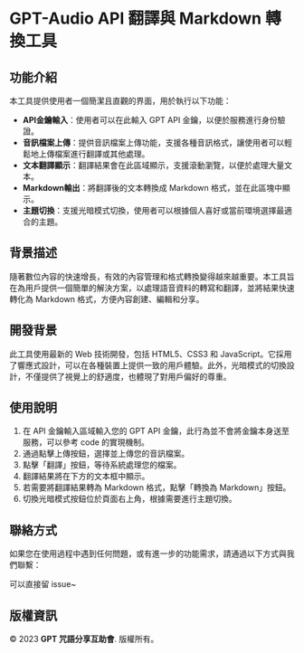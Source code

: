 # GPT-Audio API 翻譯與 Markdown 轉換工具

## 功能介紹

本工具提供使用者一個簡潔且直觀的界面，用於執行以下功能：

- **API金鑰輸入**：使用者可以在此輸入 GPT API 金鑰，以便於服務進行身份驗證。
- **音訊檔案上傳**：提供音訊檔案上傳功能，支援各種音訊格式，讓使用者可以輕鬆地上傳檔案進行翻譯或其他處理。
- **文本翻譯顯示**：翻譯結果會在此區域顯示，支援滾動瀏覽，以便於處理大量文本。
- **Markdown輸出**：將翻譯後的文本轉換成 Markdown 格式，並在此區塊中顯示。
- **主題切換**：支援光暗模式切換，使用者可以根據個人喜好或當前環境選擇最適合的主題。

## 背景描述

隨著數位內容的快速增長，有效的內容管理和格式轉換變得越來越重要。本工具旨在為用戶提供一個簡單的解決方案，以處理語音資料的轉寫和翻譯，並將結果快速轉化為 Markdown 格式，方便內容創建、編輯和分享。

## 開發背景

此工具使用最新的 Web 技術開發，包括 HTML5、CSS3 和 JavaScript。它採用了響應式設計，可以在各種裝置上提供一致的用戶體驗。此外，光暗模式的切換設計，不僅提供了視覺上的舒適度，也體現了對用戶偏好的尊重。

## 使用說明

1. 在 API 金鑰輸入區域輸入您的 GPT API 金鑰，此行為並不會將金鑰本身送至服務，可以參考 code 的實現機制。
2. 通過點擊上傳按鈕，選擇並上傳您的音訊檔案。
3. 點擊「翻譯」按鈕，等待系統處理您的檔案。
4. 翻譯結果將在下方的文本框中顯示。
5. 若需要將翻譯結果轉為 Markdown 格式，點擊「轉換為 Markdown」按鈕。
6. 切換光暗模式按鈕位於頁面右上角，根據需要進行主題切換。

## 聯絡方式

如果您在使用過程中遇到任何問題，或有進一步的功能需求，請通過以下方式與我們聯繫：

可以直接留 issue~

## 版權資訊

© 2023 **GPT 咒語分享互助會**. 版權所有。
